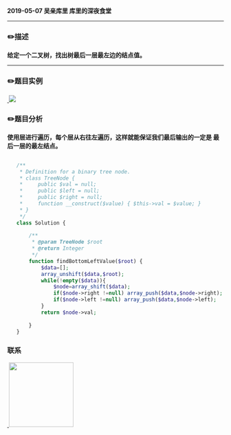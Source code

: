 
**2019-05-07 吴亲库里 库里的深夜食堂**
****
### :pencil2:描述
 **给定一个二叉树，找出树最后一层最左边的结点值。**
****
### :pencil2:题目实例
<a href="https://github.com/wuqinqiang/">
​    <img src="https://github.com/wuqinqiang/Lettcode-php/blob/master/images/513.png">
</a> 


### :pencil2:题目分析
 **使用层进行遍历，每个层从右往左遍历，这样就能保证我们最后输出的一定是 最后一层的最左结点。**

```php
   
   /**
    * Definition for a binary tree node.
    * class TreeNode {
    *     public $val = null;
    *     public $left = null;
    *     public $right = null;
    *     function __construct($value) { $this->val = $value; }
    * }
    */
   class Solution {
   
       /**
        * @param TreeNode $root
        * @return Integer
        */
       function findBottomLeftValue($root) {
           $data=[];
           array_unshift($data,$root);
           while(!empty($data)){
               $node=array_shift($data);
               if($node->right !=null) array_push($data,$node->right);
               if($node->left !=null) array_push($data,$node->left);
           }
           return $node->val;
           
       }
   }
```

### 联系

<a href="https://github.com/wuqinqiang/">
​    <img src="https://github.com/wuqinqiang/Lettcode-php/blob/master/qrcode_for_gh_c194f9d4cdb1_430.jpg" width="150px" height="150px">
</a> 
   
    
    
    

